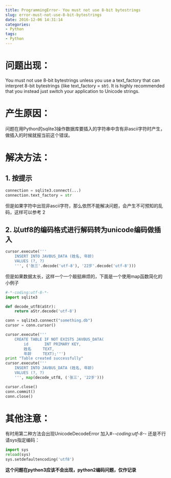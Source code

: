 ```yaml
---
title: ProgrammingError- You must not use 8-bit bytestrings
slug: error-must-not-use-8-bit-bytestrings
date: 2016-12-06 14:31:14
categories: 
- Python
tags: 
- Python
---
```


# 问题出现：
You must not use 8-bit bytestrings unless you use a text_factory that can interpret 8-bit bytestrings (like text_factory = str). It is highly recommended that you instead just switch your application to Unicode strings.
# 产生原因：
问题在用Python的sqlite3操作数据库要插入的字符串中含有非ascii字符时产生，做插入的时候就报当前这个错误。
# 解决方法：
## 1. 按提示
```python
connection = sqlite3.connect(...)
connection.text_factory = str
```
但是如果字符中出现非ascii字符，那么依然不能解决问题，会产生不可预知的乱码，这样可以参考 2
## 2. 以utf8的编码格式进行解码转为unicode编码做插入
```python
cursor.execute('''
    INSERT INTO JAVBUS_DATA (姓名, 年龄)
    VALUES (?, ?)
    ''', ('张三'.decode('utf-8'), '22岁'.decode('utf-8')))
```
但是如果数据太长，这样一个一个敲挺麻烦的，下面是一个使用map函数简化的小例子


<!--more-->


```python
#-*-coding:utf-8-*-
import sqlite3

def decode_utf8(aStr):
    return aStr.decode('utf-8')

conn = sqlite3.connect("something.db")
cursor = conn.cursor()

cursor.execute('''
    CREATE TABLE IF NOT EXISTS JAVBUS_DATA(
        id       INT PRIMARY KEY,
        姓名     TEXT,
        年龄     TEXT);''')
print "Table created successfully"
cursor.execute('''
    INSERT INTO JAVBUS_DATA (姓名, 年龄)
    VALUES (?, ?)
    ''', map(decode_utf8, ('张三', '22岁')))

cursor.close()
conn.commit()
conn.close()
```
# 其他注意：
有时用第二种方法会出现UnicodeDecodeError
加入#-*-coding:utf-8-*-
还是不行请sys指定编码：
```python
import sys  
reload(sys)  
sys.setdefaultencoding('utf8') 
```
**这个问题在python3应该不会出现，python2编码问题，仅作记录**